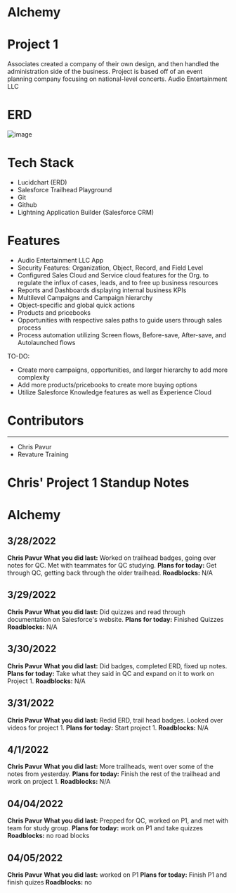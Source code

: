 # Alchemy

# Project 1
Associates created a company of their own design, and then handled the administration side of the business.
Project is based off of an event planning company focusing on national-level concerts. Audio Entertainment LLC

# ERD

![image](https://user-images.githubusercontent.com/78577944/167033860-da132ea1-d151-4fa0-8bc4-c366eb1dca90.png)

# Tech Stack
- Lucidchart (ERD) 
- Salesforce Trailhead Playground
- Git
- Github
- Lightning Application Builder (Salesforce CRM)

# Features
- Audio Entertainment LLC App
- Security Features: Organization, Object, Record, and Field Level
- Configured Sales Cloud and Service cloud features for the Org. to regulate the influx of     cases, leads, and to free up business resources
- Reports and Dashboards displaying internal business KPIs
- Multilevel Campaigns and Campaign hierarchy
- Object-specific and global quick actions
- Products and pricebooks
- Opportunities with respective sales paths to guide users through sales process
- Process automation utilizing Screen flows, Before-save, After-save, and Autolaunched flows 

TO-DO:
- Create more campaigns, opportunities, and larger hierarchy to add more complexity
- Add more products/pricebooks to create more buying options
- Utilize Salesforce Knowledge features as well as Experience Cloud

# Contributors
------------------
- Chris Pavur
- Revature Training

# Chris' Project 1 Standup Notes
# Alchemy

## 3/28/2022
**Chris Pavur**
**What you did last:** Worked on trailhead badges, going over notes for QC. Met with teammates for QC studying. 
**Plans for today:** Get through QC, getting back through the older trailhead. 
**Roadblocks:** N/A

## 3/29/2022
**Chris Pavur**
**What you did last:** Did quizzes and read through documentation on Salesforce's website. 
**Plans for today:** Finished Quizzes 
**Roadblocks:** N/A

## 3/30/2022
**Chris Pavur**
**What you did last:** Did badges, completed ERD, fixed up notes. 
**Plans for today:** Take what they said in QC and expand on it to work on Project 1. 
**Roadblocks:** N/A

## 3/31/2022
**Chris Pavur**
**What you did last:** Redid ERD, trail head badges. Looked over videos for project 1.
**Plans for today:** Start project 1. 
**Roadblocks:** N/A

## 4/1/2022
**Chris Pavur**
**What you did last:** More trailheads, went over some of the notes from yesterday. 
**Plans for today:** Finish the rest of the trailhead and work on project 1.
**Roadblocks:** N/A

## 04/04/2022
**Chris Pavur**
**What you did last:** Prepped for QC, worked on P1, and met with team for study group.
**Plans for today:** work on P1 and take quizzes 
**Roadblocks:** no road blocks

## 04/05/2022
**Chris Pavur**
**What you did last:** worked on P1 
**Plans for today:** Finish P1 and finish quizes
**Roadblocks:** no
